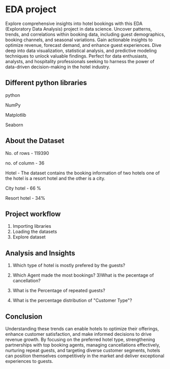 
# EDA project 

Explore comprehensive insights into hotel bookings with this EDA (Exploratory Data Analysis) project in data science. Uncover patterns, trends, and correlations within booking data, including guest demographics, booking channels, and seasonal variations. Gain actionable insights to optimize revenue, forecast demand, and enhance guest experiences. Dive deep into data visualization, statistical analysis, and predictive modeling techniques to unlock valuable findings. Perfect for data enthusiasts, analysts, and hospitality professionals seeking to harness the power of data-driven decision-making in the hotel industry.


## Different python libraries 

python

NumPy

Matplotlib

Seaborn
## About the Dataset 
No. of rows - 119390

no. of column - 36

Hotel - The dataset contains the booking information of two hotels one of the hotel is a resort hotel and the other is a city.

City hotel - 66 %

Resort hotel - 34%
## Project workflow

1. Importing libraries 
2. Loading the datasets
3. Explore dataset





## Analysis and Insights
1) Which type of hotel is mostly prefered by the guests?
2) Which Agent made the most bookings?
3)What is the pecentage of cancellation?

4) What is the Percentage of repeated guests?
5) What is the percentage distribution of "Customer Type"?

## Conclusion

Understanding these trends can enable hotels to optimize their offerings, enhance customer satisfaction, and make informed decisions to drive revenue growth. By focusing on the preferred hotel type, strengthening partnerships with top booking agents, managing cancellations effectively, nurturing repeat guests, and targeting diverse customer segments, hotels can position themselves competitively in the market and deliver exceptional experiences to guests.